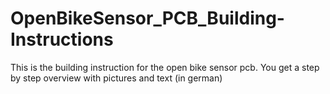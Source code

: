 # OpenBikeSensor_PCB_Building-Instructions
This is the building instruction for the open bike sensor pcb. You get a step by step overview with pictures and text (in german)
